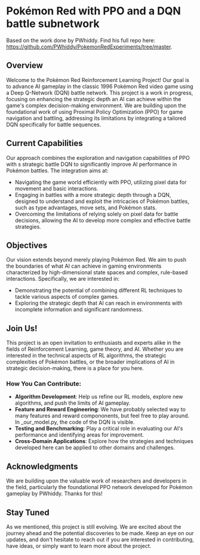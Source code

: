 # Pokémon Red with PPO and a DQN battle subnetwork

Based on the work done by PWhiddy. Find his full repo here: https://github.com/PWhiddy/PokemonRedExperiments/tree/master.

## Overview

Welcome to the Pokémon Red Reinforcement Learning Project! Our goal is to advance AI gameplay in the classic 1996 Pokémon Red video game using a Deep Q-Network (DQN) battle network. This project is a work in progress, focusing on enhancing the strategic depth an AI can achieve within the game's complex decision-making environment. We are building upon the foundational work of using Proximal Policy Optimization (PPO) for game navigation and battling, addressing its limitations by integrating a tailored DQN specifically for battle sequences.

## Current Capabilities

Our approach combines the exploration and navigation capabilities of PPO with s strategic battle DQN to significantly improve AI performance in Pokémon battles. The integration aims at:

- Navigating the game world efficiently with PPO, utilizing pixel data for movement and basic interactions.
- Engaging in battles with a more strategic depth through a DQN, designed to understand and exploit the intricacies of Pokémon battles, such as type advantages, move sets, and Pokémon stats.
- Overcoming the limitations of relying solely on pixel data for battle decisions, allowing the AI to develop more complex and effective battle strategies.

## Objectives

Our vision extends beyond merely playing Pokémon Red. We aim to push the boundaries of what AI can achieve in gaming environments characterized by high-dimensional state spaces and complex, rule-based interactions. Specifically, we are interested in:

- Demonstrating the potential of combining different RL techniques to tackle various aspects of complex games.
- Exploring the strategic depth that AI can reach in environments with incomplete information and significant randomness.

## Join Us!

This project is an open invitation to enthusiasts and experts alike in the fields of Reinforcement Learning, game theory, and AI. Whether you are interested in the technical aspects of RL algorithms, the strategic complexities of Pokémon battles, or the broader implications of AI in strategic decision-making, there is a place for you here.

### How You Can Contribute:

- **Algorithm Development**: Help us refine our RL models, explore new algorithms, and push the limits of AI gameplay.
- **Feature and Reward Engineering**: We have probably selected way to many features and reward compononents, but feel free to play around. In _our_model.py, the code of the DQN is visible.
- **Testing and Benchmarking**: Play a critical role in evaluating our AI's performance and identifying areas for improvement.
- **Cross-Domain Applications**: Explore how the strategies and techniques developed here can be applied to other domains and challenges.

## Acknowledgments

We are building upon the valuable work of researchers and developers in the field, particularly the foundational PPO network developed for Pokémon gameplay by PWhiddy. Thanks for this!

## Stay Tuned

As we mentioned, this project is still evolving. We are excited about the journey ahead and the potential discoveries to be made. Keep an eye on our updates, and don't hesitate to reach out if you are interested in contributing, have ideas, or simply want to learn more about the project.
